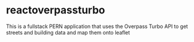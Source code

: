# reactoverpassturbo
This is a fullstack PERN application that uses the Overpass Turbo API to get streets and building data and map them onto leaflet
